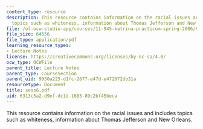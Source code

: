 ```yaml
---
content_type: resource
description: This resource contains information on the racial issues and includes
  topics such as whiteness, information about Thomas Jefferson and New Orleans.
file: /ol-ocw-studio-app/courses/11-945-katrina-practicum-spring-2006/6313c5a2d9efdc1d168589c2bf45beca_sess6.pdf
file_size: 64556
file_type: application/pdf
learning_resource_types:
- Lecture Notes
license: https://creativecommons.org/licenses/by-nc-sa/4.0/
ocw_type: OCWFile
parent_title: Lecture Notes
parent_type: CourseSection
parent_uid: 9950a225-d1fc-2677-e47d-e472072db31a
resourcetype: Document
title: sess6.pdf
uid: 6313c5a2-d9ef-dc1d-1685-89c2bf45beca
---
```

This resource contains information on the racial issues and includes topics such as whiteness, information about Thomas Jefferson and New Orleans.
